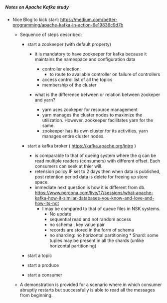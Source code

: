 ##### Notes on Apache Kafka study
* Nice Blog to kick start: https://medium.com/better-programming/apache-kafka-in-action-6e19836c9d7b
    * Sequence of steps described:
        * start a zookeeper (with default property)
            * it is mandatory to have zookeeper for kafka because it maintains the namespace and configuration data
               * controller election:
                  * to route to available controller on failure of controllers
               * access control list of all the topics
               * membership of the cluster
               
            * what is the difference between or relation between zookeper and yarn?
               * yarn uses zookeper for resource management
               * yarn manages the cluster nodes to maximize the utilization. However, zookeeper facilitates yarn for the same.
               * zookeeper has its own cluster for its activities, yarn manages entire cluster nodes.
               
        * start a kafka broker ( https://kafka.apache.org/intro )
            * is comparable to that of queing system where the q can be read multiple readers (consumers) with different offset. Each consumers can seek at thier will.
            * retension policy IF set to 2 days then when data is published, post retention period data is delete for freeing up store space.
            * immediate next question is how it is different from db. https://www.percona.com/live/17/sessions/what-apache-kafka-how-it-similar-databases-you-know-and-love-and-how-its-not
               * I may be compared to that of queue files in NSK systems.
                  * No update
                  * sequential read and not random access
                  * no schema , key value pair
                  * records are stored in the form of schema
                  * no sharding: no horizontal partitioning
                        * Shard: some tuples may be present in all the shards (unlike horizontal partitioning)
        * start a topic
        * start a produce
        * start a consumer
        
    * A demonstration is provided for a scenario where in which consumer abruptly restarts but successfully is able to read all the messages from beginning.
    
    
